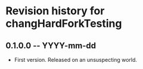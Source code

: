 # Revision history for changHardForkTesting

## 0.1.0.0 -- YYYY-mm-dd

* First version. Released on an unsuspecting world.
